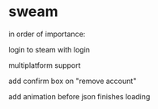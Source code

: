# sweam
in order of importance:

login to steam with login

multiplatform support

add confirm box on "remove account"

add animation before json finishes loading
